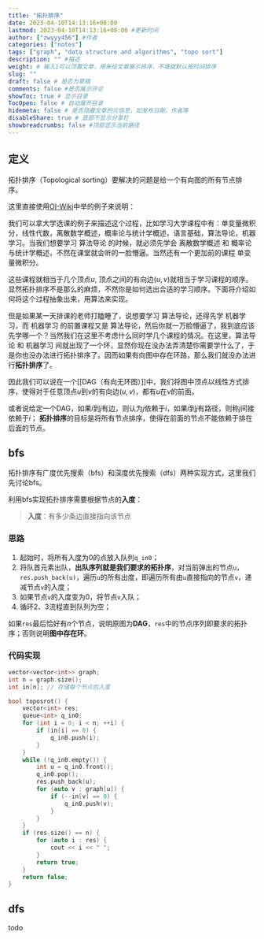 ```yaml
---
title: "拓扑排序"
date: 2023-04-10T14:13:16+08:00
lastmod: 2023-04-10T14:13:16+08:00 #更新时间
author: ["zwyyy456"] #作者
categories: ["notes"]
tags: ["graph", "data structure and algorithms", "topo sort"]
description: "" #描述
weight: # 输入1可以顶置文章，用来给文章展示排序，不填就默认按时间排序
slug: ""
draft: false # 是否为草稿
comments: false #是否展示评论
showToc: true # 显示目录
TocOpen: false # 自动展开目录
hidemeta: false # 是否隐藏文章的元信息，如发布日期、作者等
disableShare: true # 底部不显示分享栏
showbreadcrumbs: false #顶部显示当前路径
---
```

## 定义
拓扑排序（Topological sorting）要解决的问题是给一个有向图的所有节点排序。

这里直接使用[OI-Wiki](https://oi-wiki.org/graph/topo/)中举的例子来说明：

我们可以拿大学选课的例子来描述这个过程，比如学习大学课程中有：单变量微积分，线性代数，离散数学概述，概率论与统计学概述，语言基础，算法导论，机器学习。当我们想要学习 算法导论 的时候，就必须先学会 离散数学概述 和 概率论与统计学概述，不然在课堂就会听的一脸懵逼。当然还有一个更加前的课程 单变量微积分。

这些课程就相当于几个顶点$u$, 顶点之间的有向边$(u,v)$就相当于学习课程的顺序。显然拓扑排序不是那么的麻烦，不然你是如何选出合适的学习顺序。下面将介绍如何将这个过程抽象出来，用算法来实现。

但是如果某一天排课的老师打瞌睡了，说想要学习 算法导论，还得先学 机器学习，而 机器学习 的前置课程又是 算法导论，然后你就一万脸懵逼了，我到底应该先学哪一个？当然我们在这里不考虑什么同时学几个课程的情况。在这里，算法导论 和 机器学习 间就出现了一个环，显然你现在没办法弄清楚你需要学什么了，于是你也没办法进行拓扑排序了。因而如果有向图中存在环路，那么我们就没办法进行**拓扑排序**了。

因此我们可以说在一个[[DAG（有向无环图）]]中，我们将图中顶点以线性方式排序，使得对于任意顶点$u$到$v$的有向边$(u, v)$，都有$u$在$v$的前面。

或者说给定一个DAG，如果$i$到$j$有边，则认为$j$依赖于$i$，如果$i$到$j$有路径，则称$j$间接依赖于$i$；
**拓扑排序**的目标是将所有节点排序，使得在前面的节点不能依赖于排在后面的节点。

## bfs
拓扑排序有广度优先搜索（bfs）和深度优先搜索（dfs）两种实现方式，这里我们先讨论bfs。

利用bfs实现拓扑排序需要根据节点的**入度**：
> **入度**：有多少条边直接指向该节点

### 思路
1. 起始时，将所有入度为$0$的点放入队列`q_in0`；
2. 将队首元素出队，**出队序列就是我们要求的拓扑序**，对当前弹出的节点`u`，`res.push_back(u)`，遍历`u`的所有出度，即遍历所有由`u`直接指向的节点`v`，递减节点`v`的入度；
3. 如果节点`v`的入度变为0，将节点`v`入队；
4. 循环2、3流程直到队列为空；

如果`res`最后恰好有$n$个节点，说明原图为**DAG**，`res`中的节点序列即要求的拓扑序；否则说明**图中存在环**。

### 代码实现
```cpp
vector<vector<int>> graph;
int n = graph.size();
int in[n]; // 存储每个节点的入度

bool toposrot() {
    vector<int> res;
    queue<int> q_in0;
    for (int i = 0; i < n; ++i) {
        if (in[i] == 0) {
            q_in0.push(i);
        }
    }
    while (!q_in0.empty()) {
        int u = q_in0.front();
        q_in0.pop();
        res.push_back(u);
        for (auto v : graph[u]) {
            if (--in[v] == 0) {
                q_in0.push(v);
            }
        }
    }
    if (res.size() == n) {
        for (auto i : res) {
            cout << i << " ";
        }
        return true;
    }
    return false;
}
```

## dfs
todo
